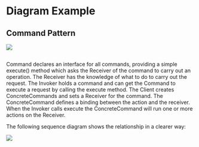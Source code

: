 # Diagram Example

## Command Pattern

![](http://java.dzone.com/sites/all/files/command_pattern.png)

##
Command declares an interface for all commands, providing a simple execute() method which asks the Receiver of the command to carry out an operation. The Receiver has the knowledge of what to do to carry out the request.  The Invoker holds a command and can get the Command to execute a request by calling the execute method. The Client creates ConcreteCommands and sets a Receiver for the command. The ConcreteCommand defines a binding between the action and the receiver. When the Invoker calls execute the ConcreteCommand will run one or more actions on the Receiver.

The following sequence diagram shows the relationship in a clearer way: 


![](http://java.dzone.com/sites/all/files/command_seq.PNG)
